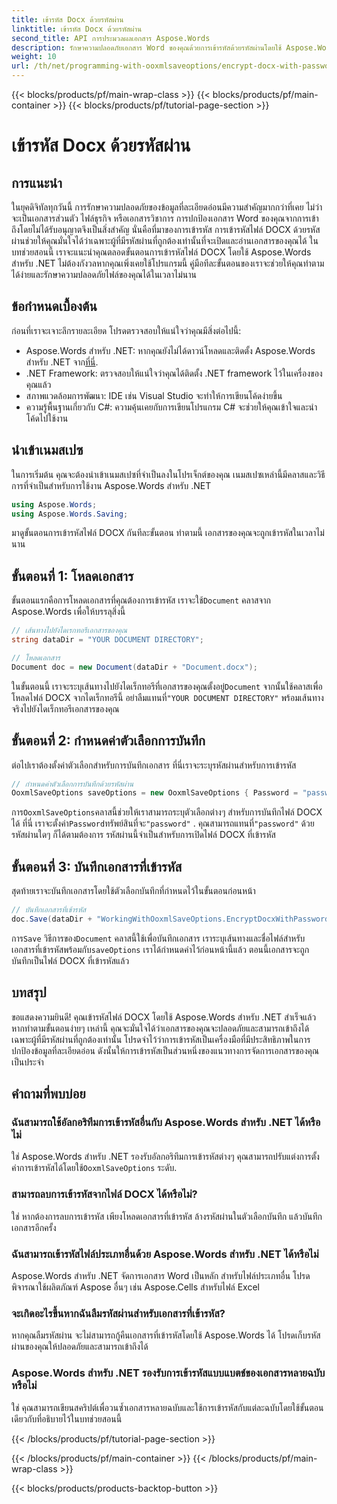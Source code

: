```yaml
---
title: เข้ารหัส Docx ด้วยรหัสผ่าน
linktitle: เข้ารหัส Docx ด้วยรหัสผ่าน
second_title: API การประมวลผลเอกสาร Aspose.Words
description: รักษาความปลอดภัยเอกสาร Word ของคุณด้วยการเข้ารหัสด้วยรหัสผ่านโดยใช้ Aspose.Words สำหรับ .NET ปฏิบัติตามคำแนะนำทีละขั้นตอนของเราเพื่อปกป้องข้อมูลสำคัญของคุณ
weight: 10
url: /th/net/programming-with-ooxmlsaveoptions/encrypt-docx-with-password/
---
```


{{< blocks/products/pf/main-wrap-class >}}
{{< blocks/products/pf/main-container >}}
{{< blocks/products/pf/tutorial-page-section >}}

# เข้ารหัส Docx ด้วยรหัสผ่าน

## การแนะนำ

ในยุคดิจิทัลทุกวันนี้ การรักษาความปลอดภัยของข้อมูลที่ละเอียดอ่อนมีความสำคัญมากกว่าที่เคย ไม่ว่าจะเป็นเอกสารส่วนตัว ไฟล์ธุรกิจ หรือเอกสารวิชาการ การปกป้องเอกสาร Word ของคุณจากการเข้าถึงโดยไม่ได้รับอนุญาตจึงเป็นสิ่งสำคัญ นั่นคือที่มาของการเข้ารหัส การเข้ารหัสไฟล์ DOCX ด้วยรหัสผ่านช่วยให้คุณมั่นใจได้ว่าเฉพาะผู้ที่มีรหัสผ่านที่ถูกต้องเท่านั้นที่จะเปิดและอ่านเอกสารของคุณได้ ในบทช่วยสอนนี้ เราจะแนะนำคุณตลอดขั้นตอนการเข้ารหัสไฟล์ DOCX โดยใช้ Aspose.Words สำหรับ .NET ไม่ต้องกังวลหากคุณเพิ่งเคยใช้โปรแกรมนี้ คู่มือทีละขั้นตอนของเราจะช่วยให้คุณทำตามได้ง่ายและรักษาความปลอดภัยไฟล์ของคุณได้ในเวลาไม่นาน

## ข้อกำหนดเบื้องต้น

ก่อนที่เราจะเจาะลึกรายละเอียด โปรดตรวจสอบให้แน่ใจว่าคุณมีสิ่งต่อไปนี้:

-  Aspose.Words สำหรับ .NET: หากคุณยังไม่ได้ดาวน์โหลดและติดตั้ง Aspose.Words สำหรับ .NET จาก[ที่นี่](https://releases.aspose.com/words/net/).
- .NET Framework: ตรวจสอบให้แน่ใจว่าคุณได้ติดตั้ง .NET framework ไว้ในเครื่องของคุณแล้ว
- สภาพแวดล้อมการพัฒนา: IDE เช่น Visual Studio จะทำให้การเขียนโค้ดง่ายขึ้น
- ความรู้พื้นฐานเกี่ยวกับ C#: ความคุ้นเคยกับการเขียนโปรแกรม C# จะช่วยให้คุณเข้าใจและนำโค้ดไปใช้งาน

## นำเข้าเนมสเปซ

ในการเริ่มต้น คุณจะต้องนำเข้าเนมสเปซที่จำเป็นลงในโปรเจ็กต์ของคุณ เนมสเปซเหล่านี้มีคลาสและวิธีการที่จำเป็นสำหรับการใช้งาน Aspose.Words สำหรับ .NET

```csharp
using Aspose.Words;
using Aspose.Words.Saving;
```

มาดูขั้นตอนการเข้ารหัสไฟล์ DOCX กันทีละขั้นตอน ทำตามนี้ เอกสารของคุณจะถูกเข้ารหัสในเวลาไม่นาน

## ขั้นตอนที่ 1: โหลดเอกสาร

 ขั้นตอนแรกคือการโหลดเอกสารที่คุณต้องการเข้ารหัส เราจะใช้`Document` คลาสจาก Aspose.Words เพื่อให้บรรลุสิ่งนี้

```csharp
// เส้นทางไปยังไดเรกทอรีเอกสารของคุณ
string dataDir = "YOUR DOCUMENT DIRECTORY";  

// โหลดเอกสาร
Document doc = new Document(dataDir + "Document.docx");
```

 ในขั้นตอนนี้ เราจะระบุเส้นทางไปยังไดเร็กทอรีที่เอกสารของคุณตั้งอยู่`Document` จากนั้นใช้คลาสเพื่อโหลดไฟล์ DOCX จากไดเร็กทอรีนี้ อย่าลืมแทนที่`"YOUR DOCUMENT DIRECTORY"` พร้อมเส้นทางจริงไปยังไดเร็กทอรีเอกสารของคุณ

## ขั้นตอนที่ 2: กำหนดค่าตัวเลือกการบันทึก

ต่อไปเราต้องตั้งค่าตัวเลือกสำหรับการบันทึกเอกสาร ที่นี่เราจะระบุรหัสผ่านสำหรับการเข้ารหัส

```csharp
// กำหนดค่าตัวเลือกการบันทึกด้วยรหัสผ่าน
OoxmlSaveOptions saveOptions = new OoxmlSaveOptions { Password = "password" };
```

 การ`OoxmlSaveOptions`คลาสนี้ช่วยให้เราสามารถระบุตัวเลือกต่างๆ สำหรับการบันทึกไฟล์ DOCX ได้ ที่นี่ เราจะตั้งค่า`Password`ทรัพย์สินที่จะ`"password"` . คุณสามารถแทนที่`"password"` ด้วยรหัสผ่านใดๆ ก็ได้ตามต้องการ รหัสผ่านนี้จำเป็นสำหรับการเปิดไฟล์ DOCX ที่เข้ารหัส

## ขั้นตอนที่ 3: บันทึกเอกสารที่เข้ารหัส

สุดท้ายเราจะบันทึกเอกสารโดยใช้ตัวเลือกบันทึกที่กำหนดไว้ในขั้นตอนก่อนหน้า

```csharp
// บันทึกเอกสารที่เข้ารหัส
doc.Save(dataDir + "WorkingWithOoxmlSaveOptions.EncryptDocxWithPassword.docx", saveOptions);
```

 การ`Save` วิธีการของ`Document` คลาสนี้ใช้เพื่อบันทึกเอกสาร เราระบุเส้นทางและชื่อไฟล์สำหรับเอกสารที่เข้ารหัสพร้อมกับ`saveOptions` เราได้กำหนดค่าไว้ก่อนหน้านี้แล้ว ตอนนี้เอกสารจะถูกบันทึกเป็นไฟล์ DOCX ที่เข้ารหัสแล้ว

## บทสรุป

ขอแสดงความยินดี! คุณเข้ารหัสไฟล์ DOCX โดยใช้ Aspose.Words สำหรับ .NET สำเร็จแล้ว หากทำตามขั้นตอนง่ายๆ เหล่านี้ คุณจะมั่นใจได้ว่าเอกสารของคุณจะปลอดภัยและสามารถเข้าถึงได้เฉพาะผู้ที่มีรหัสผ่านที่ถูกต้องเท่านั้น โปรดจำไว้ว่าการเข้ารหัสเป็นเครื่องมือที่มีประสิทธิภาพในการปกป้องข้อมูลที่ละเอียดอ่อน ดังนั้นให้การเข้ารหัสเป็นส่วนหนึ่งของแนวทางการจัดการเอกสารของคุณเป็นประจำ

## คำถามที่พบบ่อย

### ฉันสามารถใช้อัลกอริทึมการเข้ารหัสอื่นกับ Aspose.Words สำหรับ .NET ได้หรือไม่

ใช่ Aspose.Words สำหรับ .NET รองรับอัลกอริทึมการเข้ารหัสต่างๆ คุณสามารถปรับแต่งการตั้งค่าการเข้ารหัสได้โดยใช้`OoxmlSaveOptions` ระดับ.

### สามารถลบการเข้ารหัสจากไฟล์ DOCX ได้หรือไม่?

ใช่ หากต้องการลบการเข้ารหัส เพียงโหลดเอกสารที่เข้ารหัส ล้างรหัสผ่านในตัวเลือกบันทึก แล้วบันทึกเอกสารอีกครั้ง

### ฉันสามารถเข้ารหัสไฟล์ประเภทอื่นด้วย Aspose.Words สำหรับ .NET ได้หรือไม่

Aspose.Words สำหรับ .NET จัดการเอกสาร Word เป็นหลัก สำหรับไฟล์ประเภทอื่น โปรดพิจารณาใช้ผลิตภัณฑ์ Aspose อื่นๆ เช่น Aspose.Cells สำหรับไฟล์ Excel

### จะเกิดอะไรขึ้นหากฉันลืมรหัสผ่านสำหรับเอกสารที่เข้ารหัส?

หากคุณลืมรหัสผ่าน จะไม่สามารถกู้คืนเอกสารที่เข้ารหัสโดยใช้ Aspose.Words ได้ โปรดเก็บรหัสผ่านของคุณให้ปลอดภัยและสามารถเข้าถึงได้

### Aspose.Words สำหรับ .NET รองรับการเข้ารหัสแบบแบตช์ของเอกสารหลายฉบับหรือไม่

ใช่ คุณสามารถเขียนสคริปต์เพื่อวนซ้ำเอกสารหลายฉบับและใช้การเข้ารหัสกับแต่ละฉบับโดยใช้ขั้นตอนเดียวกับที่อธิบายไว้ในบทช่วยสอนนี้

{{< /blocks/products/pf/tutorial-page-section >}}

{{< /blocks/products/pf/main-container >}}
{{< /blocks/products/pf/main-wrap-class >}}

{{< blocks/products/products-backtop-button >}}
